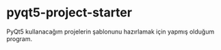 # pyqt5-project-starter
PyQt5 kullanacağım projelerin şablonunu hazırlamak için yapmış olduğum program.

